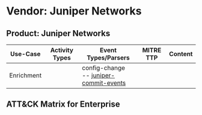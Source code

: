 Vendor: Juniper Networks
========================
Product: Juniper Networks
-------------------------
|  Use-Case  | Activity Types | Event Types/Parsers                                                                                  | MITRE TTP | Content |
|:----------:| -------------- | ---------------------------------------------------------------------------------------------------- | --------- | ------- |
| Enrichment |                |  config-change<br> -- [juniper-commit-events](../Parsers/parserContent_juniper-commit-events.md)<br> |           |         |

ATT&CK Matrix for Enterprise
----------------------------
